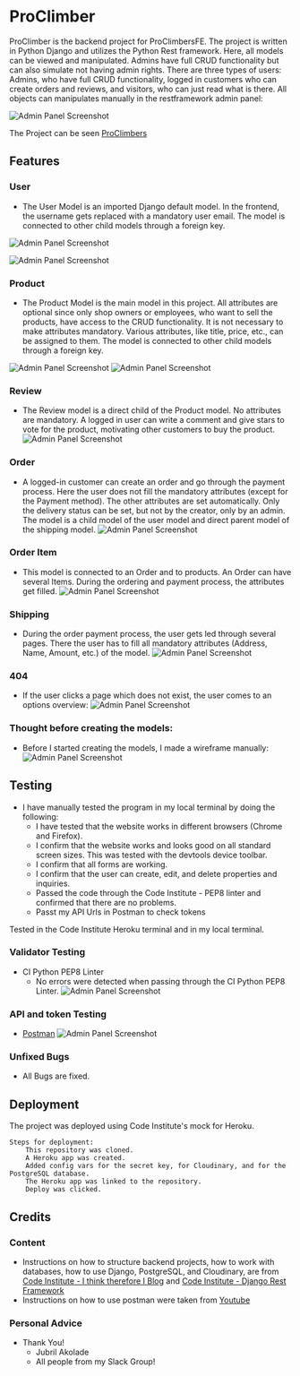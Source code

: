 # ProClimber

ProClimber is the backend project for ProClimbersFE. The project is written in Python Django and utilizes the Python Rest framework. Here, all models can be viewed and manipulated.
Admins have full CRUD functionality but can also simulate not having admin rights. There are three types of users: Admins, who have full CRUD functionality, logged in customers who can create orders and reviews, and visitors, who can just read what is there.
All objects can manipulates manually in the restframework admin panel:

![Admin Panel Screenshot](./backend/assets/images/screenshot-adminpanel.png)


The Project can be seen [ProClimbers](https://proclimbers-backend-d69c858b50d1.herokuapp.com/)


## Features

### User

- The User Model is an imported Django default model. In the frontend, the username gets replaced with a mandatory user email. The model is connected to other child models through a foreign key.

![Admin Panel Screenshot](./backend/assets/images/screenshot-user-if-not-authenticated.png)

![Admin Panel Screenshot](./backend/assets/images/screenshot-got-testtoken.png)


### Product

- The Product Model is the main model in this project. All attributes are optional since only shop owners or employees, who want to sell the products, have access to the CRUD functionality. It is not necessary to make attributes mandatory. Various attributes, like title, price, etc., can be assigned to them. The model is connected to other child models through a foreign key.

![Admin Panel Screenshot](./backend/assets/images/screenshot-products.png)
![Admin Panel Screenshot](./backend/assets/images/screenshot-products-details.png)


### Review

- The Review model is a direct child of the Product model. No attributes are mandatory. A logged in user can write a comment and give stars to vote for the product, motivating other customers to buy the product.
![Admin Panel Screenshot](./backend/assets/images/screenshot-rating-adminpanel.png)



### Order

- A logged-in customer can create an order and go through the payment process. Here the user does not fill the mandatory attributes (except for the Payment method). The other attributes are set automatically. Only the delivery status can be set, but not by the creator, only by an admin. The model is a child model of the user model and direct parent model of the shipping model.
![Admin Panel Screenshot](./backend/assets/images/screenshot-order.png)


### Order Item

- This model is connected to an Order and to products. An Order can have several Items. During the ordering and payment process, the attributes get filled.
![Admin Panel Screenshot](./backend/assets/images/screenshot-oderItem-admin.png)


### Shipping

- During the order payment process, the user gets led through several pages. There the user has to fill all mandatory attributes (Address, Name, Amount, etc.) of the model.
![Admin Panel Screenshot](./backend/assets/images/screenshot-shipping.png)



### 404
- If the user clicks a page which does not exist, the user comes to an options overview:
![Admin Panel Screenshot](./backend/assets/images/screenshot-404-loggedin.png)


### Thought before creating the models:
- Before I started creating the models, I made a wireframe manually:
![Admin Panel Screenshot](./backend/assets/images/model-wireframe.jpg)





## Testing 

- I have manually tested the program in my local terminal by doing the following:
    - I have tested that the website works in different browsers (Chrome and Firefox).
    - I confirm that the website works and looks good on all standard screen sizes. This was tested with the devtools device toolbar.
    - I confirm that all forms are working.
    - I confirm that the user can create, edit, and delete properties and inquiries.
    - Passed the code through the Code Institute - PEP8 linter and confirmed that there are no problems.
    - Passt my API Urls in Postman to check tokens

Tested in the Code Institute Heroku terminal and in my local terminal.

### Validator Testing

  - CI Python PEP8 Linter 
     - No errors were detected when passing through the CI Python PEP8 Linter.
     ![Admin Panel Screenshot](./backend/assets/images/screenshot-pep8.png)


### API and token Testing
- [Postman](https://www.postman.com/)
![Admin Panel Screenshot](./backend/assets/images/screenshot-postman-api-token-check.png)


### Unfixed Bugs

 - All Bugs are fixed.

## Deployment

The project was deployed using Code Institute's mock for Heroku.

    Steps for deployment:
        This repository was cloned.
        A Heroku app was created.
        Added config vars for the secret key, for Cloudinary, and for the PostgreSQL database.
        The Heroku app was linked to the repository.
        Deploy was clicked.


## Credits 

### Content

- Instructions on how to structure backend projects, how to work with databases, how to use Django, PostgreSQL, and Cloudinary, are from [Code Institute - I think therefore I Blog](https://learn.codeinstitute.net/courses/course-v1:CodeInstitute+FST101+2021_T1/courseware/b31493372e764469823578613d11036b/fe4299adcd6743328183aab4e7ec5d13/) and
[Code Institute - Django Rest Framework](https://learn.codeinstitute.net/courses/course-v1:CodeInstitute+FST101+2021_T1/courseware/dc049b343a9b474f8d75822c5fda1582/a706dbb65b2d467a84e1bf67266851b1/)
- Instructions on how to use postman were taken from [Youtube](https://www.youtube.com/watch?v=cGn_LTFCif0)

### Personal Advice

  - Thank You!
    -  Jubril Akolade
    - All people from my Slack Group!